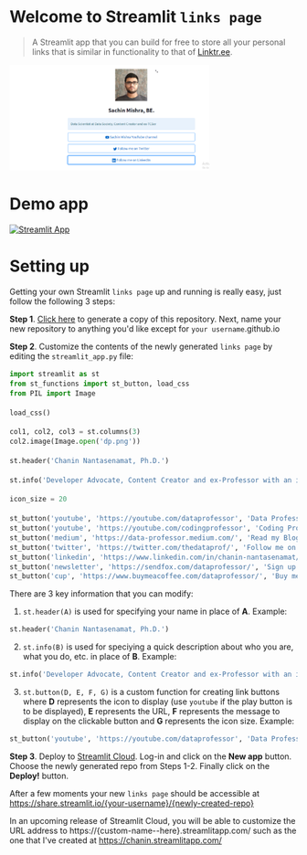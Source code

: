 # Welcome to Streamlit `links page`

> A Streamlit app that you can build for free to store all your personal links that is similar in functionality to that of [Linktr.ee](https://linktr.ee/).

<img src="profile.PNG" width="350">

# Demo app

[![Streamlit App](https://static.streamlit.io/badges/streamlit_badge_black_white.svg)](https://chanin.streamlitapp.com/)

# Setting up

Getting your own Streamlit `links page` up and running is really easy, just follow the following 3 steps:

**Step 1**. [Click here](https://github.com/dataprofessor/links/generate) to generate a copy of this repository. Next, name your new repository to anything you'd like except for `your username`.github.io

**Step 2**. Customize the contents of the newly generated `links page` by editing the `streamlit_app.py` file:

```python
import streamlit as st
from st_functions import st_button, load_css
from PIL import Image

load_css()

col1, col2, col3 = st.columns(3)
col2.image(Image.open('dp.png'))

st.header('Chanin Nantasenamat, Ph.D.')

st.info('Developer Advocate, Content Creator and ex-Professor with an interest in Data Science and Bioinformatics')

icon_size = 20

st_button('youtube', 'https://youtube.com/dataprofessor', 'Data Professor YouTube channel', icon_size)
st_button('youtube', 'https://youtube.com/codingprofessor', 'Coding Professor YouTube channel', icon_size)
st_button('medium', 'https://data-professor.medium.com/', 'Read my Blogs', icon_size)
st_button('twitter', 'https://twitter.com/thedataprof/', 'Follow me on Twitter', icon_size)
st_button('linkedin', 'https://www.linkedin.com/in/chanin-nantasenamat/', 'Follow me on LinkedIn', icon_size)
st_button('newsletter', 'https://sendfox.com/dataprofessor/', 'Sign up for my Newsletter', icon_size)
st_button('cup', 'https://www.buymeacoffee.com/dataprofessor/', 'Buy me a Coffee', icon_size)
```

There are 3 key information that you can modify:
1. `st.header(A)` is used for specifying your name in place of **A**.
Example:
```python
st.header('Chanin Nantasenamat, Ph.D.')
```

2. `st.info(B)` is used for speciying a quick description about who you are, what you do, etc. in place of **B**.
Example:
```python
st.info('Developer Advocate, Content Creator and ex-Professor with an interest in Data Science and Bioinformatics')
```

3. `st.button(D, E, F, G)` is a custom function for creating link buttons where **D** represents the icon to display (use `youtube` if the play button is to be displayed), **E** represents the URL, **F** represents the message to display on the clickable button and **G** represents the icon size.
Example:
```python
st_button('youtube', 'https://youtube.com/dataprofessor', 'Data Professor YouTube channel', icon_size)
```

**Step 3**. Deploy to [Streamlit Cloud](https://streamlit.io/cloud). Log-in and click on the **New app** button. Choose the newly generated repo from Steps 1-2. Finally click on the **Deploy!** button. 

After a few moments your new `links page` should be accessible at https://share.streamlit.io/{your-username}/{newly-created-repo}

In an upcoming release of Streamlit Cloud, you will be able to customize the URL address to https://{custom-name--here}.streamlitapp.com/ such as the one that I've created at https://chanin.streamlitapp.com/
